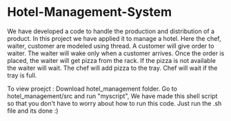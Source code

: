 # Hotel-Management-System
We have developed a code to handle the production and distribution of a product. 
In this project we have applied it to manage a hotel.  Here the chef, waiter, customer are modeled using thread. A customer will give order to waiter. The waiter will wake only when a customer arrives. Once the order is placed, the waiter will get pizza from the rack. If the pizza is not available the waiter will wait. The chef will add pizza to the tray. Chef will wait if the tray is full.

To view proejct : 
Download hotel_management folder.
Go to hotel_management/src and run "myscript", We have made this shell script so that you don't have to  worry about how to run this code.
Just run the .sh file and its done :)
